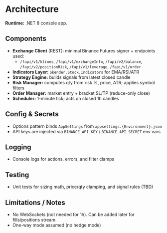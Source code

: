 # Architecture

**Runtime:** .NET 8 console app.

## Components
- **Exchange Client** (REST): minimal Binance Futures signer + endpoints used:
  - `/fapi/v1/klines`, `/fapi/v1/exchangeInfo`, `/fapi/v2/balance`, `/fapi/v2/positionRisk`, `/fapi/v1/leverage`, `/fapi/v1/order`
- **Indicators Layer:** `Skender.Stock.Indicators` for EMA/RSI/ATR
- **Strategy Engine:** builds signals from latest closed candle
- **Risk Manager:** computes qty from risk %, price, ATR; applies symbol filters
- **Order Manager:** market entry + bracket SL/TP (reduce-only close)
- **Scheduler:** 1-minute tick; acts on closed 1h candles

## Config & Secrets
- Options pattern binds `AppSettings` from `appsettings.{Environment}.json`
- API keys are injected via `BINANCE_API_KEY` / `BINANCE_API_SECRET` env vars

## Logging
- Console logs for actions, errors, and filter clamps

## Testing
- Unit tests for sizing math, price/qty clamping, and signal rules (TBD)

## Limitations / Notes
- No WebSockets (not needed for 1h). Can be added later for fills/positions stream.
- One-way mode assumed (no hedge mode)
